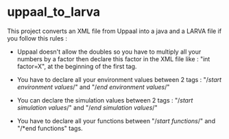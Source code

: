 # uppaal_to_larva

This project converts an XML file from Uppaal into a java and a LARVA file if you follow this rules : 

- Uppaal doesn't allow the doubles so you have to multiply all your numbers by a factor then declare this factor in the XML file like : "int factor=X", at the beginning of the first <declaration> tag.

- You have to declare all your environment values between 2 tags : "/*start environment values*/" and "/*end environment values*/"

- You can declare the simulation values between 2 tags : "/*start simulation values*/" and "/*end simulation values*/" 

- You have to declare all your functions between "/*start functions*/" and "/*end functions" tags.